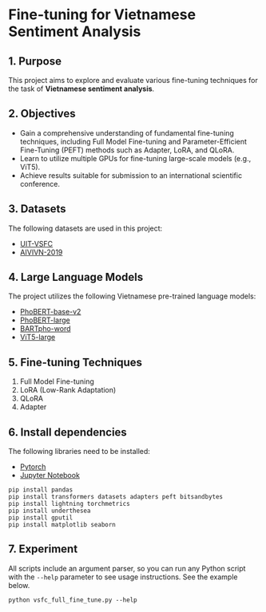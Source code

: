 # Fine-tuning for Vietnamese Sentiment Analysis

## 1. Purpose
This project aims to explore and evaluate various fine-tuning techniques for the task of **Vietnamese sentiment analysis**.

## 2. Objectives
* Gain a comprehensive understanding of fundamental fine-tuning techniques, including Full Model Fine-tuning and Parameter-Efficient Fine-Tuning (PEFT) methods such as Adapter, LoRA, and QLoRA.
* Learn to utilize multiple GPUs for fine-tuning large-scale models (e.g., ViT5).
* Achieve results suitable for submission to an international scientific conference.

## 3. Datasets
The following datasets are used in this project:
* [UIT-VSFC](https://nlp.uit.edu.vn/datasets#h.p_4Brw8L-cbfTe)
* [AIVIVN-2019](https://www.kaggle.com/datasets/mcocoz/aivivn-2019/code)

## 4. Large Language Models
The project utilizes the following Vietnamese pre-trained language models:
* [PhoBERT-base-v2](https://huggingface.co/vinai/phobert-base-v2)
* [PhoBERT-large](https://huggingface.co/vinai/phobert-large)
* [BARTpho-word](https://huggingface.co/vinai/bartpho-word)
* [ViT5-large](https://huggingface.co/VietAI/vit5-large)

## 5. Fine-tuning Techniques
1. Full Model Fine-tuning
2. LoRA (Low-Rank Adaptation)
3. QLoRA
4. Adapter

## 6. Install dependencies
The following libraries need to be installed:
* [Pytorch](https://pytorch.org/get-started/locally/)
* [Jupyter Notebook](https://jupyter.org/install)

```
pip install pandas
pip install transformers datasets adapters peft bitsandbytes
pip install lightning torchmetrics
pip install underthesea
pip install gputil
pip install matplotlib seaborn
```

## 7. Experiment
All scripts include an argument parser, so you can run any Python script with the ```--help``` parameter to see usage instructions. See the example below.

```
python vsfc_full_fine_tune.py --help
```